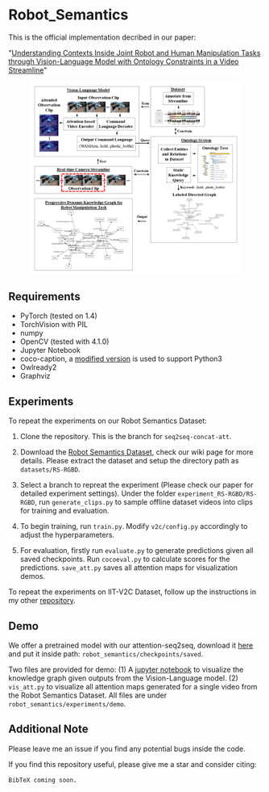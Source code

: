 # Robot_Semantics
This is the official implementation decribed in our paper: 

"[Understanding Contexts Inside Joint Robot and Human Manipulation Tasks through Vision-Language Model with Ontology Constraints in a Video Streamline](?)"

<center>
    <figure> 
        <img src="images/intro.png"/>
    </figure>        
</center>


## Requirements
- PyTorch (tested on 1.4)
- TorchVision with PIL
- numpy
- OpenCV (tested with 4.1.0)
- Jupyter Notebook
- coco-caption, a [modified version](https://github.com/flauted/coco-caption/tree/python23) is used to support Python3
- Owlready2
- Graphviz


## Experiments
To repeat the experiments on our Robot Semantics Dataset:
1. Clone the repository. This is the branch for `seq2seq-concat-att`.

2. Download the [Robot Semantics Dataset](https://github.com/zonetrooper32/robot_semantics/wiki/Robot-Semantics-Dataset), check our wiki page for more details. Please extract the dataset and setup the directory path as `datasets/RS-RGBD`.

3. Select a branch to repreat the experiment (Please check our paper for detailed experiment settings). Under the folder `experiment_RS-RGBD/RS-RGBD`, run `generate_clips.py` to sample offline dataset videos into clips for training and evaluation.

4. To begin training, run `train.py`. Modify `v2c/config.py` accordingly to adjust the hyperparameters.

5. For evaluation, firstly run `evaluate.py` to generate predictions given all saved checkpoints. Run `cocoeval.py` to calculate scores for the predictions. `save_att.py` saves all attention maps for visualization demos.

To repeat the experiments on IIT-V2C Dataset, follow up the instructions in my other [repository](https://github.com/zonetrooper32/video2command). 


## Demo
We offer a pretrained model with our attention-seq2seq, download it [here]() and put it inside path: `robot_semantics/checkpoints/saved`.

Two files are provided for demo: (1) A [jupyter notebook](https://github.com/zonetrooper32/robot_semantics/blob/disc-v2c_with_KG-region_att/experiments/demo/kg_demo_fast.ipynb) to visualize the knowledge graph given outputs from the Vision-Language model. (2) `vis_att.py` to visualize all attention maps generated for a single video from the Robot Semantics Dataset. All files are under `robot_semantics/experiments/demo`.


## Additional Note
Please leave me an issue if you find any potential bugs inside the code.

If you find this repository useful, please give me a star and consider citing:
```
BibTeX coming soon.
```
